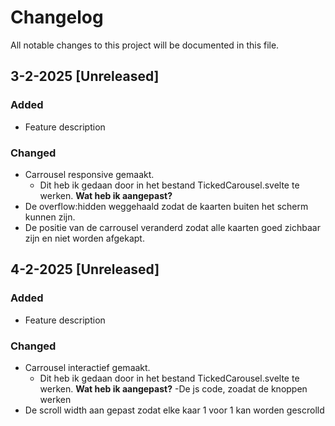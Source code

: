 # Changelog

All notable changes to this project will be documented in this file.

## 3-2-2025 [Unreleased]
### Added
- Feature description

### Changed
- Carrousel responsive gemaakt. 
    - Dit heb ik gedaan door in het bestand TickedCarousel.svelte te werken. 
**Wat heb ik aangepast?** 
- De overflow:hidden weggehaald zodat de kaarten buiten het scherm kunnen zijn. 
- De positie van de carrousel veranderd zodat alle kaarten goed zichbaar zijn en niet worden afgekapt. 


## 4-2-2025 [Unreleased]
### Added
- Feature description

### Changed
- Carrousel interactief gemaakt. 
    - Dit heb ik gedaan door in het bestand TickedCarousel.svelte te werken. 
**Wat heb ik aangepast?** 
-De js code, zoadat de knoppen werken  
- De scroll width aan gepast zodat elke kaar 1 voor 1 kan worden gescrolld 



